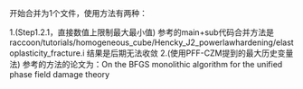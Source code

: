 开始合并为1个文件，使用方法有两种：
<!-- 最基本的力学相场断裂,使用的例子是raccoon/tutorials/mode1_brittle_fracture -->
1.(Step1.2.1，直接数值上限制最大最小值)
参考的main+sub代码合并方法是raccoon/tutorials/homogeneous_cube/Hencky_J2_powerlawhardening/elastoplasticity_fracture.i
结果是后期无法收敛
2.(使用PFF-CZM提到的最大历史变量法)
参考的方法的论文为：On the BFGS monolithic algorithm for the unified phase field damage theory
